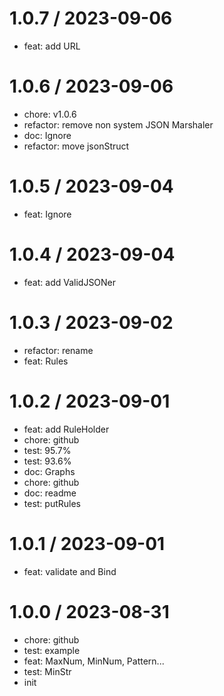 
1.0.7 / 2023-09-06
==================

* feat: add URL

1.0.6 / 2023-09-06
==================

* chore: v1.0.6
* refactor: remove non system JSON Marshaler
* doc: Ignore
* refactor: move jsonStruct

1.0.5 / 2023-09-04
==================

* feat: Ignore

1.0.4 / 2023-09-04
==================

* feat: add ValidJSONer

1.0.3 / 2023-09-02
==================

* refactor: rename
* feat: Rules

1.0.2 / 2023-09-01
==================

* feat: add RuleHolder
* chore: github
* test: 95.7%
* test: 93.6%
* doc: Graphs
* chore: github
* doc: readme
* test: putRules

1.0.1 / 2023-09-01
==================

* feat: validate and Bind

1.0.0 / 2023-08-31
==================

* chore: github
* test: example
* feat: MaxNum, MinNum, Pattern...
* test: MinStr
* init
